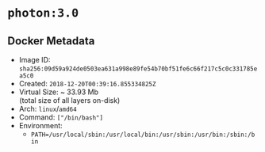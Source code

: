 # `photon:3.0`

## Docker Metadata

- Image ID: `sha256:09d59a924de0503ea631a998e89fe54b70bf51fe6c66f217c5c0c331785ea5c0`
- Created: `2018-12-20T00:39:16.855334825Z`
- Virtual Size: ~ 33.93 Mb  
  (total size of all layers on-disk)
- Arch: `linux`/`amd64`
- Command: `["/bin/bash"]`
- Environment:
  - `PATH=/usr/local/sbin:/usr/local/bin:/usr/sbin:/usr/bin:/sbin:/bin`
